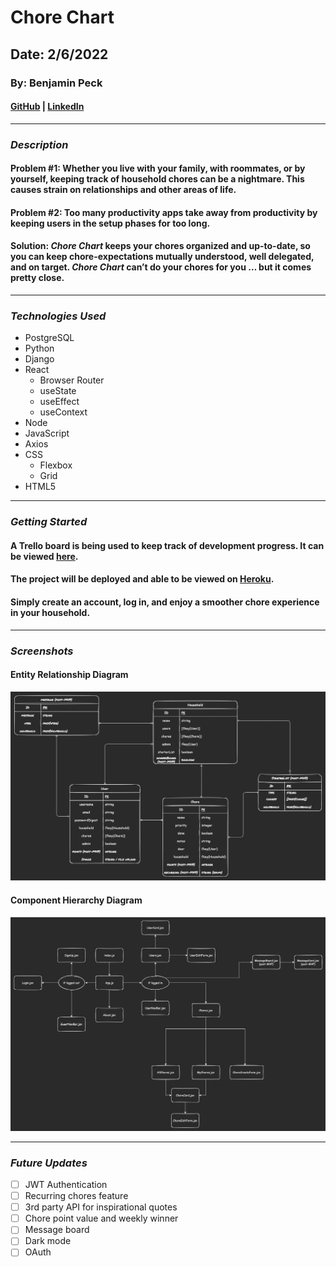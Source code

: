 # Chore Chart
## Date: 2/6/2022
### By: Benjamin Peck
#### [GitHub](https://github.com/benjaminobambino) | [LinkedIn](https://www.linkedin.com/in/benjaminlpeck/)
***
### ***Description***
#### **Problem #1:** Whether you live with your family, with roommates, or by yourself, keeping track of household chores can be a nightmare. This causes strain on relationships and other areas of life.
#### **Problem #2:** Too many productivity apps take away from productivity by keeping users in the setup phases for too long.
#### **Solution:** ***Chore Chart*** keeps your chores organized and up-to-date, so you can keep chore-expectations mutually understood, well delegated, and on target. ***Chore Chart*** can&rsquo;t do your chores for you &hellip; but it comes pretty close.
***
### ***Technologies Used***
* PostgreSQL
* Python
* Django
* React
  * Browser Router
  * useState
  * useEffect
  * useContext
* Node
* JavaScript
* Axios
* CSS
  * Flexbox
  * Grid
* HTML5
***
### ***Getting Started***
#### A Trello board is being used to keep track of development progress. It can be viewed [here](https://trello.com/b/SIpmHD30/chore-chart).
#### The project will be deployed and able to be viewed on [Heroku](https://www.heroku.com/).
#### Simply create an account, log in, and enjoy a smoother chore experience in your household.
***
### ***Screenshots***
#### Entity Relationship Diagram
![Entity Relationship Diagram](diagrams/erd-dark-1.png)
#### Component Hierarchy Diagram
![Component Hierarchy Diagram](diagrams/component-hierarchy-diagram-dark-2.png)
***
### ***Future Updates***
- [ ] JWT Authentication
- [ ] Recurring chores feature
- [ ] 3rd party API for inspirational quotes
- [ ] Chore point value and weekly winner
- [ ] Message board
- [ ] Dark mode
- [ ] OAuth
<!-- *** -->
<!-- ### ***Credits***

##### Happy Dad Image: [Pinclipart.com](https://www.pinclipart.com/)

##### Laugh Icon: [tulpahn](https://www.flaticon.com/authors/tulpahn) from [www.flaticon.com](https://www.flaticon.com/)

##### Sad Icon: [Freepik](https://www.freepik.com) from [www.flaticon.com](https://www.flaticon.com/)

##### Jokes: Everyone who has ever told me a joke -->
